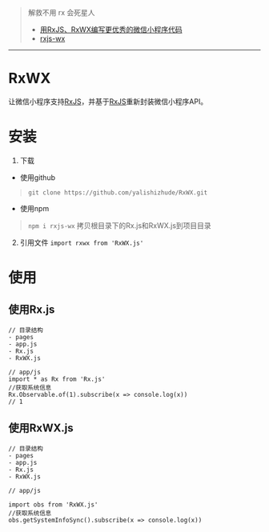 >  解救不用 rx 会死星人
> - [用RxJS、RxWX编写更优秀的微信小程序代码][99a2ff97]
> - [rxjs-wx][8b567c12]

------------

# RxWX

让微信小程序支持[RxJS](http://cn.rx.js.org/manual/overview.html)，并基于[RxJS](http://cn.rx.js.org/manual/overview.html)重新封装微信小程序API。

# 安装

1. 下载
  - 使用github
  > `git clone https://github.com/yalishizhude/RxWX.git`
  - 使用npm
  > `npm i rxjs-wx`
  > 拷贝根目录下的Rx.js和RxWX.js到项目目录

2. 引用文件
    `import rxwx from 'RxWX.js'`

# 使用

## 使用Rx.js
```
// 目录结构
- pages
- app.js
- Rx.js
- RxWX.js

// app/js
import * as Rx from 'Rx.js'
//获取系统信息
Rx.Observable.of(1).subscribe(x => console.log(x))
// 1
```

## 使用RxWX.js
```
// 目录结构
- pages
- app.js
- Rx.js
- RxWX.js

// app/js

import obs from 'RxWX.js'
//获取系统信息
obs.getSystemInfoSync().subscribe(x => console.log(x))
```

  [99a2ff97]: https://juejin.im/entry/59cfa7976fb9a00a4746f9f3 "掘金"
  [8b567c12]: https://www.npmjs.com/package/rxjs-wx "npmjs"
